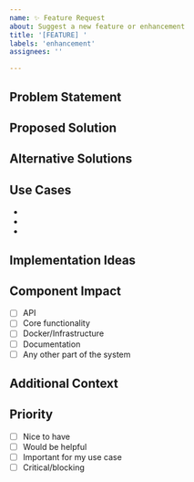 ```yaml
---
name: ✨ Feature Request
about: Suggest a new feature or enhancement
title: '[FEATURE] '
labels: 'enhancement'
assignees: ''

---
```


## Problem Statement

<!-- Is your feature request related to a problem? Describe the problem or use case -->

## Proposed Solution

<!-- A clear description of what you want to happen -->

## Alternative Solutions

<!-- Describe any alternative solutions or features you've considered -->

## Use Cases

<!-- Describe specific use cases where this feature would be valuable -->
-
-
-

## Implementation Ideas

<!-- If you have ideas about how this could be implemented, describe them here -->

## Component Impact

<!-- Which parts of the system would this feature affect? -->
- [ ] API
- [ ] Core functionality
- [ ] Docker/Infrastructure
- [ ] Documentation
- [ ] Any other part of the system

## Additional Context

<!-- Add any other context, mockups, or screenshots about the feature request here -->

## Priority

<!-- How important is this feature to you? -->
- [ ] Nice to have
- [ ] Would be helpful
- [ ] Important for my use case
- [ ] Critical/blocking
